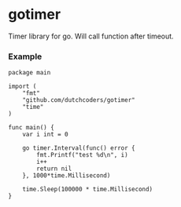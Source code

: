 # gotimer
Timer library for go. Will call function after timeout.

### Example
```
package main

import (
	"fmt"
	"github.com/dutchcoders/gotimer"
	"time"
)

func main() {
	var i int = 0

	go timer.Interval(func() error {
		fmt.Printf("test %d\n", i)
		i++
		return nil
	}, 1000*time.Millisecond)

	time.Sleep(100000 * time.Millisecond)
}
```
